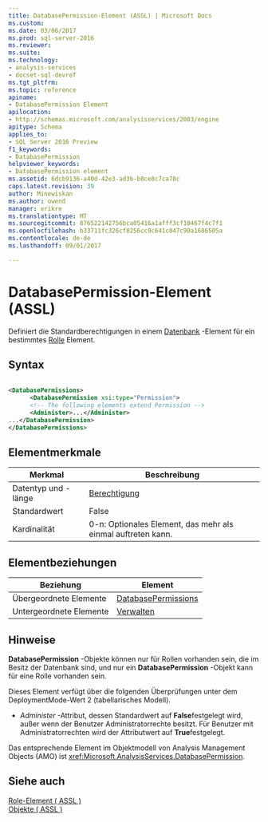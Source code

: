 ```yaml
---
title: DatabasePermission-Element (ASSL) | Microsoft Docs
ms.custom: 
ms.date: 03/06/2017
ms.prod: sql-server-2016
ms.reviewer: 
ms.suite: 
ms.technology:
- analysis-services
- docset-sql-devref
ms.tgt_pltfrm: 
ms.topic: reference
apiname:
- DatabasePermission Element
apilocation:
- http://schemas.microsoft.com/analysisservices/2003/engine
apitype: Schema
applies_to:
- SQL Server 2016 Preview
f1_keywords:
- DatabasePermission
helpviewer_keywords:
- DatabasePermission element
ms.assetid: 6dcb9136-a40d-42e3-ad3b-b8ce8c7ca78c
caps.latest.revision: 39
author: Minewiskan
ms.author: owend
manager: erikre
ms.translationtype: MT
ms.sourcegitcommit: 876522142756bca05416a1afff3cf10467f4c7f1
ms.openlocfilehash: b33711fc326cf8256cc9c641c047c90a1686505a
ms.contentlocale: de-de
ms.lasthandoff: 09/01/2017

---
```

# <a name="databasepermission-element-assl"></a>DatabasePermission-Element (ASSL)
  Definiert die Standardberechtigungen in einem [Datenbank](../../../analysis-services/scripting/objects/database-element-assl.md) -Element für ein bestimmtes [Rolle](../../../analysis-services/scripting/objects/role-element-assl.md) Element.  
  
## <a name="syntax"></a>Syntax  
  
```xml  
  
<DatabasePermissions>  
      <DatabasePermission xsi:type="Permission">  
      <!-- The following elements extend Permission -->  
      <Administer>...</Administer>  
...</DatabasePermission>  
</DatabasePermissions>  
```  
  
## <a name="element-characteristics"></a>Elementmerkmale  
  
|Merkmal|Beschreibung|  
|--------------------|-----------------|  
|Datentyp und -länge|[Berechtigung](../../../analysis-services/scripting/data-type/permission-data-type-assl.md)|  
|Standardwert|False|  
|Kardinalität|0-n: Optionales Element, das mehr als einmal auftreten kann.|  
  
## <a name="element-relationships"></a>Elementbeziehungen  
  
|Beziehung|Element|  
|------------------|-------------|  
|Übergeordnete Elemente|[DatabasePermissions](../../../analysis-services/scripting/collections/databasepermissions-element-assl.md)|  
|Untergeordnete Elemente|[Verwalten](../../../analysis-services/scripting/properties/administer-element-assl.md)|  
  
## <a name="remarks"></a>Hinweise  
 **DatabasePermission** -Objekte können nur für Rollen vorhanden sein, die im Besitz der Datenbank sind, und nur ein **DatabasePermission** -Objekt kann für eine Rolle vorhanden sein.  
  
 Dieses Element verfügt über die folgenden Überprüfungen unter dem DeploymentMode-Wert 2 (tabellarisches Modell).  
  
-   *Administer* -Attribut, dessen Standardwert auf **False**festgelegt wird, außer wenn der Benutzer Administratorrechte besitzt. Für Benutzer mit Administratorrechten wird der Attributwert auf **True**festgelegt.  
  
 Das entsprechende Element im Objektmodell von Analysis Management Objects (AMO) ist <xref:Microsoft.AnalysisServices.DatabasePermission>.  
  
## <a name="see-also"></a>Siehe auch  
 [Role-Element &#40; ASSL &#41;](../../../analysis-services/scripting/objects/role-element-assl.md)   
 [Objekte &#40; ASSL &#41;](../../../analysis-services/scripting/objects/objects-assl.md)  
  
  
